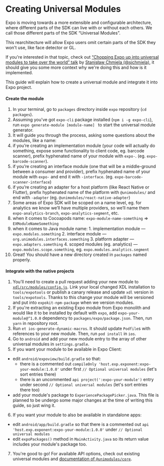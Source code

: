 # Creating Universal Modules

Expo is moving towards a more extensible and configurable architecture, where different parts of the SDK can live with or without each others. We call those different parts of the SDK “Universal Modules”.

This rearchitecture will allow Expo users omit certain parts of the SDK they won't use, like face detector or GL.

If you're interested in that topic, check out [“Chopping Expo up into universal modules to take over the world” talk](https://youtu.be/-9CJZRv7uOY) by [Stanisław Chmiela (@sjchmiela)](https://github.com/sjchmiela), it should give you some more context why we're doing this and how is it implemented.

This guide will explain how to create a universal module and integrate it into Expo project.

#### Create the module

1. In your terminal, go to `packages` directory inside `expo` repository (`cd packages`).
2. Assuming you've got `expo-cli` package installed (`npm i -g expo-cli`), run `expo generate-module [module-name] ` to start the universal module generator.
3. It will guide you through the process, asking some questions about the modules, like a name:
  1. if you’re creating an implementation module (your code will actually do something, expose some functionality to client code, eg. barcode scanner), prefix hyphenated name of your module with `expo-`. (eg. `expo-barcode-scanner`).
  2. if you’re creating an interface module (one that will be a middle-ground between a consumer and provider), prefix hyphenated name of your module with `expo-` and end it with `-interface`. (eg. `expo-barcode-scanner-interface`)
  3. if you’re creating an adapter for a host platform (like React Native or Flutter), prefix hyphenated name of the platform with `@unimodules/` and end with `-adapter` (eg. `@unimodules/react-native-adapter`)
  4. Some areas of Expo SDK will be scoped on a name level, eg. for analytics we know we’ll have multiple providers, so we’ll name them `expo-analytics-branch`, `expo-analytics-segment`, etc.
  5. when it comes to Cocoapods name: `expo-module-name-something` => `EXModuleNameSomething`
  6. when it comes to Java module name:
    1. implementation module — `expo.modules.something`
    2. interface module — `org.unimodules.interfaces.something`
    3. platform adapter — `expo.adapters.something`
    4. scoped modules (eg. analytics) — `expo.modules.scope.something`, eg. `expo.modules.analytics.segment`
4. Great! You should have a new directory created in `packages` named properly.

#### Integrate with the native projects

1. You'll need to create a pull request adding your new module to [`xdl/src/modules/config.js`](https://github.com/expo/expo-cli/blob/master/packages/xdl/src/modules/config.js). Link your local changed XDL installation to `tools/expotools` or publish a canary release and update `xdl` version in `tools/expotools`. Thanks to this change your module will be versioned and put into `expokit-npm-package` when we version modules.
2. If you're extracting an existing Expo module from Expo monolith and would like it to be installed by default with `expo`, add `expo-your-module@^1.0.0` dependency to `packages/expo/package.json`. Then, run `yarn` in repository root.
3. Run `et ios-generate-dynamic-macros`. It should update `Podfile`s with references to your new module. Then, run `pod install` in `ios`.
4. Go to `android` and add your new module entry to the array of other universal modules in `settings.gradle`.
5. If you want your module to be available in Expo Client:
  - edit `android/expoview/build.gradle` so that:
    - there is a commented out `compileOnly 'host.exp.exponent:expo-your-module:1.0.0'` under first `// Optional universal modules` (let's sort entries there)
    - there is an uncommented `api project(':expo-your-module')` entry under second `// Optional universal modules` (let's sort entries there too)
  - add your module's package to `ExperiencePackagePicker.java`. This file is planned to be undergo some major changes at the time of writing this guide, so just wing it.
6. If you want your module to also be available in standalone apps:
  - edit `android/app/build.gradle` so that there is a commented out `api 'host.exp.exponent:expo-your-module:1.0.0'` under `// Optional universal modules`
  - edit `expoPackages()` method in `MainActivity.java` so its return value includes your module's package too.
7. You're good to go! For available API options, check out existing universal modules and [documentation of `@unimodules/core`](https://github.com/unimodules/core).
